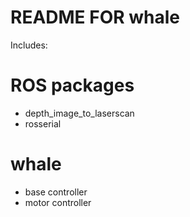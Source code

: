 # README FOR whale

Includes:

# ROS packages
- depth_image_to_laserscan
- rosserial

# whale
- base controller
- motor controller
